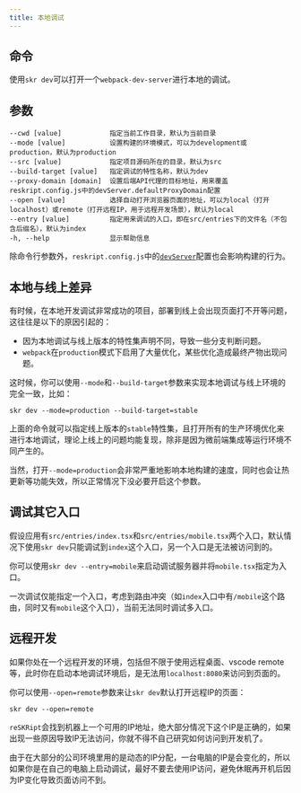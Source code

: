 ```yaml
---
title: 本地调试
---
```


## 命令

使用`skr dev`可以打开一个`webpack-dev-server`进行本地的调试。

## 参数

```
--cwd [value]            指定当前工作目录，默认为当前目录
--mode [value]           设置构建的环境模式，可以为development或production，默认为production
--src [value]            指定项目源码所在的目录，默认为src
--build-target [value]   指定调试的特性名称，默认为dev
--proxy-domain [domain]  设置后端API代理的目标地址，用来覆盖reskript.config.js中的devServer.defaultProxyDomain配置
--open [value]           选择自动打开浏览器页面的地址，可以为local（打开localhost）或remote（打开远程IP，用于远程开发场景），默认为local
--entry [value]          指定用来调试的入口，即在src/entries下的文件名（不包含后缀名），默认为index
-h, --help               显示帮助信息
```

除命令行参数外，`reskript.config.js`中的[`devServer`](../settings/dev-server)配置也会影响构建的行为。

## 本地与线上差异

有时候，在本地开发调试非常成功的项目，部署到线上会出现页面打不开等问题，这往往是以下的原因引起的：

- 因为本地调试与线上版本的特性集声明不同，导致一些分支判断问题。
- `webpack`在`production`模式下启用了大量优化，某些优化造成最终产物出现问题。

这时候，你可以使用`--mode`和`--build-target`参数来实现本地调试与线上环境的完全一致，比如：

```shell
skr dev --mode=production --build-target=stable
```

上面的命令就可以指定线上版本的`stable`特性集，且打开所有的生产环境优化来进行本地调试，理论上线上的问题均能复现，除非是因为微前端集成等运行环境不同产生的。

当然，打开`--mode=production`会非常严重地影响本地构建的速度，同时也会让热更新等功能失效，所以正常情况下没必要开启这个参数。

## 调试其它入口

假设应用有`src/entries/index.tsx`和`src/entries/mobile.tsx`两个入口，默认情况下使用`skr dev`只能调试到`index`这个入口，另一个入口是无法被访问到的。

你可以使用`skr dev --entry=mobile`来启动调试服务器并将`mobile.tsx`指定为入口。

一次调试仅能指定一个入口，考虑到路由冲突（如`index`入口中有`/mobile`这个路由，同时又有`mobile`这个入口），当前无法同时调试多入口。

## 远程开发

如果你处在一个远程开发的环境，包括但不限于使用远程桌面、vscode remote等，此时你在启动本地调试环境后，是无法用`localhost:8080`来访问到页面的。

你可以使用`--open=remote`参数来让`skr dev`默认打开远程IP的页面：

```shell
skr dev --open=remote
```

`reSKRipt`会找到机器上一个可用的IP地址，绝大部分情况下这个IP是正确的，如果出现一些原因导致IP无法访问，你就不得不自己研究如何访问到开发机了。

由于在大部分的公司环境里用的是动态的IP分配，一台电脑的IP是会变化的，所以如果你是在自己的电脑上启动调试，最好不要去使用IP访问，避免休眠再开机后因为IP变化导致页面访问不到。
